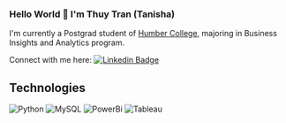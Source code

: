 ### Hello World 👋 I'm Thuy Tran (Tanisha)

I'm currently a Postgrad student of [Humber College](https://humber.ca/), majoring in Business Insights and Analytics program. 

Connect with me here:
[![Linkedin Badge](https://img.shields.io/badge/-tanishatran-blue?style=flat-square&logo=Linkedin&logoColor=white&link=https://www.linkedin.com/in/tanishatran/)](https://www.linkedin.com/in/tanishatran/ )

## Technologies
![Python](https://img.shields.io/badge/-Python-informational?style=flat-square&logo=Python&logoColor=white)
![MySQL](https://img.shields.io/badge/-MySQL-informational?style=flat-square&logo=mysql&logoColor=white)
![PowerBi](https://img.shields.io/badge/-Powerbi-yellow?style=flat-square&logo=PowerBi&logoColor=white)
![Tableau](https://img.shields.io/badge/-Tableau-blue?style=flat-square&logo=Tableau&logoColor=white)




